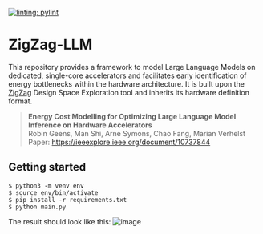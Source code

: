 [![linting: pylint](https://img.shields.io/badge/linting-pylint-yellowgreen)](https://github.com/pylint-dev/pylint)

# ZigZag-LLM

This repository provides a framework to model Large Language Models on dedicated, single-core accelerators and facilitates early identification of energy bottlenecks within the hardware architecture. It is built upon the [ZigZag](https://github.com/KULeuven-MICAS/zigzag/tree/master) Design Space Exploration tool and inherits its hardware definition format.

> **Energy Cost Modelling for Optimizing Large Language Model Inference on Hardware Accelerators**\
> Robin Geens, Man Shi, Arne Symons, Chao Fang, Marian Verhelst\
> Paper: https://ieeexplore.ieee.org/document/10737844

## Getting started
```
$ python3 -m venv env
$ source env/bin/activate
$ pip install -r requirements.txt
$ python main.py
```

The result should look like this:
![image](https://github.com/user-attachments/assets/453ce332-f3a9-4cfd-af98-bbb578768c9e)
